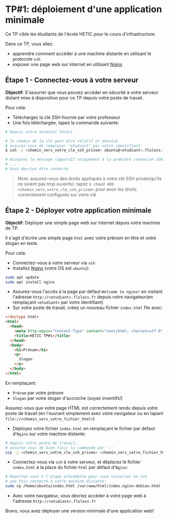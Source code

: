 # TP#1: déploiement d'une application minimale

Ce TP cible les étudiants de l'école HETIC pour le cours d'infrastructure.

Dans ce TP, vous allez:
- apprendre comment accéder à une machine distante en utilisant le protocole `ssh`
- exposer une page web sur internet en utilisant [Nginx](https://www.nginx.com/)


## Étape 1 - Connectez-vous à votre serveur

**Objectif**: S'assurrer que vous pouvez accéder en sécurité à votre serveur distant mise à disposition pour ce TP depuis votre poste de travail.

Pour cela:
- Téléchargez la clé SSH fournie par votre professeur
- Une fois téléchargée, tapez la commande suivante:
```sh
# Depuis votre terminal favori

# le chemin de la clé peut être relatif or absolue
# assurez-vous de remplacer "etudiant" par votre identifiant
$ ssh -i <chemin_vers_votre_cle_ssh_privee> ubuntu@<etudiant>.floless.fr

# Acceptez le message (apparaît uniquement à la première connexion SSH)
# ...
# Vous devriez être connecté
```
> Note: assurez-vous des droits appliqués à votre clé SSH privée(qu'ils ne soient pas trop ouverts):
> tapez `$ chmod 400 <chemin_vers_votre_cle_ssh_privee>` pour avoir les droits correctement configurés sur votre clé


## Étape 2 - Déployer votre application minimale

**Objectif**: Déployer une simple page web sur internet depuis votre machine de TP.

Il s'agit d'écrire une simple page `html` avec votre prénom en titre et votre slogan en texte.

Pour cela:
- Connectez-vous à votre serveur via `ssh`
- Installez [Nginx](https://ubuntu.com/tutorials/install-and-configure-nginx#2-installing-nginx) (votre OS est `ubuntu`):

```sh
sudo apt update
sudo apt install nginx
```

- Assurez-vous l'accès à la page par défaut `Welcome to nginx!` en visitant l'adresse `http://<etudiant>.floless.fr` depuis votre navigateur(en remplaçant `<etudiant>` par votre identifiant)
- Sur votre poste de travail, créez un nouveau fichier `index.html` file avec:

```html
<!doctype html>
<html>
  <head>
    <meta http-equiv="Content-Type" content="text/html; charset=utf-8" />
    <title>HETIC TP#1</title>
  </head>
  <body>
    <h1>Prénom</h1>
    <p>
      Slogan
    </p>
  </body>
</html>

```
En remplaçant:
- `Prénom` par votre prénom
- `Slogan` par votre slogan d'accroche (soyez inventifs!)

Assurez-vous que votre page HTML est correctement rendu depuis votre poste de travail (en l'ouvrant simplement avec votre navigateur ou en tapant `file://<chemin_vers_votre_fichier_html>`)

- Déployez votre fichier `index.html` en remplaçant le fichier par défaut d'`Nginx` sur votre machine distante:

```sh
# depuis votre poste de travail; 
# assurez-vous de bien finir la commande par ':'
scp -i <chemin_vers_votre_cle_ssh_privee> <chemin_vers_votre_fichier_html> ubuntu@<etudiant>.floless.fr:
```

- Connectez-vous via `ssh` à votre serveur, et déplacez le fichier `index.html` à la place du fichier `html` par défaut d'`Nginx`:

```sh
# Reportez-vous à l'étape précédente pour vous connecter en ssh
# une fois connecté à votre machine distante:
sudo cp /home/ubuntu/index.html /var/www/html/index.nginx-debian.html 
```

- Avec votre navigateur, vous devriez accéder à votre page web à l'adresse `http://<etudiant>.floless.fr`

Bravo, vous avez déployer une version minimale d'une application web!
